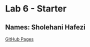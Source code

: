 # Lab 6 - Starter

## Names: Sholehani Hafezi

[GitHub Pages](https://sholehani.github.io/Lab6_Starter/index.html)
